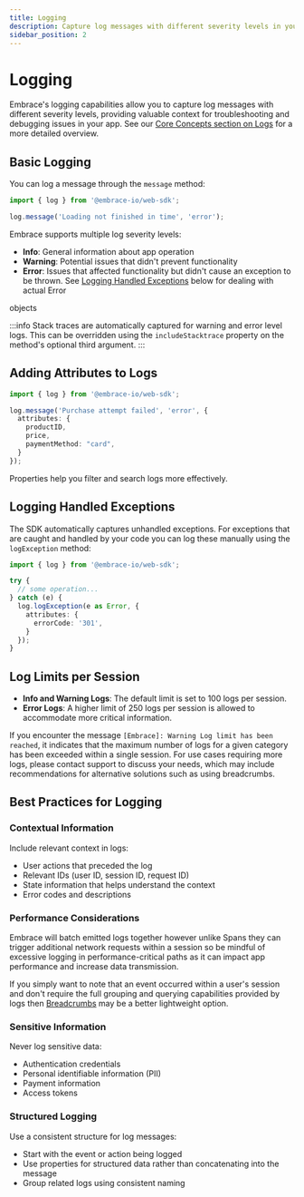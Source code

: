 ```yaml
---
title: Logging
description: Capture log messages with different severity levels in your web app
sidebar_position: 2
---
```


# Logging

Embrace's logging capabilities allow you to capture log messages with different severity levels, providing valuable
context for troubleshooting and debugging issues in your app. See our
[Core Concepts section on Logs](/web/core-concepts/logs.md) for a more detailed overview.

## Basic Logging

You can log a message through the `message` method:

```typescript
import { log } from '@embrace-io/web-sdk';

log.message('Loading not finished in time', 'error');
```

Embrace supports multiple log severity levels:

- **Info**: General information about app operation
- **Warning**: Potential issues that didn't prevent functionality
- **Error**: Issues that affected functionality but didn't cause an exception to be thrown. See
[Logging Handled Exceptions](#logging-handled-exceptions) below for dealing with actual Error  

objects

:::info
Stack traces are automatically captured for warning and error level logs. This can be overridden using the
`includeStacktrace` property on the method's optional third argument.
:::

## Adding Attributes to Logs

```typescript
import { log } from '@embrace-io/web-sdk';

log.message('Purchase attempt failed', 'error', {
  attributes: {
    productID,
    price,
    paymentMethod: "card",
  }
});
```

Properties help you filter and search logs more effectively.

## Logging Handled Exceptions

The SDK automatically captures unhandled exceptions. For exceptions that are caught and handled by your code you can
log these manually using the `logException` method:

```typescript
import { log } from '@embrace-io/web-sdk';

try {
  // some operation...
} catch (e) {
  log.logException(e as Error, {
    attributes: {
      errorCode: '301',
    }
  });
}
```

## Log Limits per Session

- **Info and Warning Logs**: The default limit is set to 100 logs per session.
- **Error Logs**: A higher limit of 250 logs per session is allowed to accommodate more critical information.

If you encounter the message `[Embrace]: Warning Log limit has been reached`, it indicates that the maximum number of logs for a given category has been exceeded within a single session. For use cases requiring more logs, please contact support to discuss your needs, which may include recommendations for alternative solutions such as using breadcrumbs.

## Best Practices for Logging

### Contextual Information

Include relevant context in logs:

- User actions that preceded the log
- Relevant IDs (user ID, session ID, request ID)
- State information that helps understand the context
- Error codes and descriptions

### Performance Considerations

Embrace will batch emitted logs together however unlike Spans they can trigger additional network requests within a
session so be mindful of excessive logging in performance-critical paths as it can impact app performance and increase
data transmission.

If you simply want to note that an event occurred within a user's session and don't require the full grouping and
querying capabilities provided by logs then [Breadcrumbs](/web/manual-instrumentation/breadcrumbs.md) may be a
better lightweight option.

### Sensitive Information

Never log sensitive data:

- Authentication credentials
- Personal identifiable information (PII)
- Payment information
- Access tokens

### Structured Logging

Use a consistent structure for log messages:

- Start with the event or action being logged
- Use properties for structured data rather than concatenating into the message
- Group related logs using consistent naming
